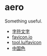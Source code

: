 # aero

Something useful.

- [字符文字](http://patorjk.com/software/taag)
- [favicon.io](https://favicon.io/favicon-converter)
- [tool.lu/favicon](https://tool.lu/favicon)
- [中国色](http://zhongguose.com)
